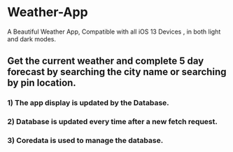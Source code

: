 # Weather-App

A Beautiful Weather App, Compatible with all iOS 13 Devices , in both light and dark modes. 

## Get the current weather and complete 5 day forecast by searching the city name or searching by pin location.
### 1) The app display is updated by the Database. 
### 2) Database is updated every time after a new fetch request.
### 3) Coredata is used to manage the database.
